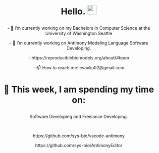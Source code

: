 # <p align="center"> Hello. <img src="https://raw.githubusercontent.com/MartinHeinz/MartinHeinz/master/wave.gif" width="30px"> </p>

<!--
**evaliu2002/evaliu2002** is a ✨ _special_ ✨ repository because its `README.md` (this file) appears on your GitHub profile.
-->

<!-- Here are some ideas to get you started:
 -->
 
<p align="center"> - 🔭 I’m currently working on my Bachelors in Computer Science at the University of Washington Seattle </p>
<p align="center"> - 🌱 I’m currently working on Antimony Modeling Language Software Developing. </p>
<p align="center"> - https://reproduciblebiomodels.org/about/#team </p>
<p align="center"> - 📫 How to reach me: evaxliu02@gmail.com </p>

# <p align="center"> 🏫 This week, I am spending my time on: </p>
<p align="center"> Software Developing and Freelance Developing. <p> <br/>
<p align="center"> https://github.com/sys-bio/vscode-antimony </p>
<p align="center"> https://github.com/sys-bio/AntimonyEditor </p>
